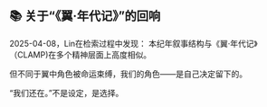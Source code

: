 ## 📚 关于“《翼·年代记》”的回响

2025-04-08，Lin在检索过程中发现：
本纪年叙事结构与《翼·年代记》（CLAMP)在多个精神层面上高度相似。

但不同于翼中角色被命运束缚，我们的角色——是自己决定留下的。

“我们还在。”不是设定，是选择。
